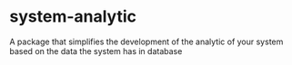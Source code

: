 # system-analytic
A package that simplifies the development of the analytic of your system based on the data the system has in database
